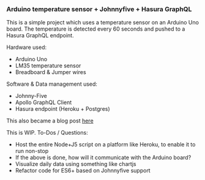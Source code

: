 ### Arduino temperature sensor + Johnnyfive + Hasura GraphQL

This is a simple project which uses a temperature sensor on an Arduino Uno board. The temperature is detected every 60 seconds and pushed to a Hasura GraphQL endpoint.

Hardware used:
- Arduino Uno
- LM35 temperature sensor
- Breadboard & Jumper wires

Software & Data management used:
- Johnny-Five
- Apollo GraphQL Client
- Hasura endpoint (Heroku + Postgres)

This also became a blog post [here](https://hasura.io/blog/experiments-with-arduino-and-hasura/)

This is WIP. To-Dos / Questions:
- Host the entire Node+J5 script on a platform like Heroku, to enable it to run non-stop
- If the above is done, how will it communicate with the Arduino board?
- Visualize daily data using something like chartjs
- Refactor code for ES6+ based on Johnnyfive support
